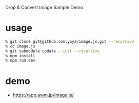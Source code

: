 Drop & Convert Image Sample Demo

# usage

```bash
% git clone git@github.com:yoya/image.js.git --recursive
% cd image.js
% git submodule update --init --recursive
% npm install
% npm run dev
```

# demo

- https://app.awm.jp/image.js/

